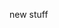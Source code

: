                                                                                                                                     
                                                                                                                                    
new stuff
